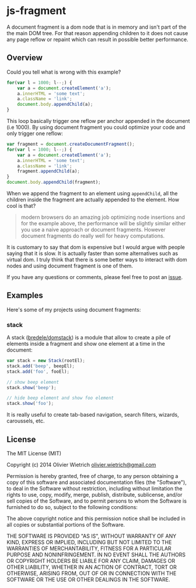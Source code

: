 js-fragment
===========

A document fragment is a dom node that is in memory and isn't part of the the main DOM tree. For that reason appending children to it does not cause any page reflow or repaint which can result in possible better performance.


## Overview

Could you tell what is wrong with this example? 

```js
for(var l = 1000; l--;) {
	var a = document.createElement('a');
	a.innerHTML = 'some text';
	a.className = 'link';
	document.body.appendChild(a);
}
```

This loop basically trigger one reflow per anchor appended in the document (i.e 1000). By using document fragment you could optimize your code and only trigger one reflow:

```js
var fragment = document.createDocumentFragment();
for(var l = 1000; l--;) {
	var a = document.createElement('a');
	a.innerHTML = 'some text';
	a.className = 'link';
	fragment.appendChild(a);
}
document.body.appendChild(fragment);
```

When we append the fragment to an element using `appendChild`, all the children inside the fragment are actually appended to the element. How cool is that?

  > modern browsers do an amazing job optimizing node insertions and for the example above, the performance will be slightly similar either you use a naive approach or document fragments. However document fragments do really well for heavy computations.

It is customary to say that dom is expensive but I would argue with people saying that it is slow. It is actually faster than some alternatives such as virtual dom. I truly think that there is some better ways to interact with dom nodes and using document fragment is one of them.


If you have any questions or comments, please feel free to post an [issue](https://github.com/owietrich/js-fragment/issues).

## Examples

Here's some of my projects using document fragments:

### stack

A stack ([bredele/domstack](http://github.com/bredele/domstack)) is a module that allow to create a pile of elements inside a fragment and show one element at a time in the document:

```js
var stack = new Stack(rootEl);
stack.add('beep', beepEl);
stack.add('foo', fooEl);

// show beep element
stack.show('beep');

// hide beep element and show foo element
stack.show('foo');
```

It is really useful to create tab-based navigation, search filters, wizards, caroussels, etc.

## License

The MIT License (MIT)

Copyright (c) 2014 Olivier Wietrich <olivier.wietrich@gmail.com>

Permission is hereby granted, free of charge, to any person obtaining a copy of this software and associated documentation files (the "Software"), to deal in the Software without restriction, including without limitation the rights to use, copy, modify, merge, publish, distribute, sublicense, and/or sell copies of the Software, and to permit persons to whom the Software is furnished to do so, subject to the following conditions:

The above copyright notice and this permission notice shall be included in all copies or substantial portions of the Software.

THE SOFTWARE IS PROVIDED "AS IS", WITHOUT WARRANTY OF ANY KIND, EXPRESS OR IMPLIED, INCLUDING BUT NOT LIMITED TO THE WARRANTIES OF MERCHANTABILITY, FITNESS FOR A PARTICULAR PURPOSE AND NONINFRINGEMENT. IN NO EVENT SHALL THE AUTHORS OR COPYRIGHT HOLDERS BE LIABLE FOR ANY CLAIM, DAMAGES OR OTHER LIABILITY, WHETHER IN AN ACTION OF CONTRACT, TORT OR OTHERWISE, ARISING FROM, OUT OF OR IN CONNECTION WITH THE SOFTWARE OR THE USE OR OTHER DEALINGS IN THE SOFTWARE.

